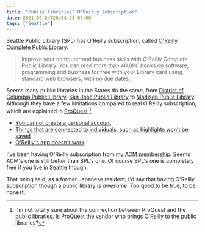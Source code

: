```yaml
---
title: "Public libraries' O'Reilly subscription"
date: 2021-06-24T20:54:23-07:00
tags: ["Seattle"]
---
```

Seattle Public Library (SPL) has O'Reilly subscription, called [O'Reilly Complete Public Library](https://www.spl.org/books-and-media/books-and-ebooks/oreilly-complete-public-library).

> Improve your computer and business skills with O'Reilly Complete Public Library. You can read more than 40,000 books on software, programming and business for free with your Library card using standard web browsers, with no due dates.

Seems many public libraries in the States do the same, from [District of Columbia Public Library](https://www.dclibrary.org/oreilly), [San Jose Public Library](https://www.sjpl.org/blog/oreilly-public-libraries-need-technical-computer-or-science-book-right-away) to [Madison Public Library](https://www.madisonpubliclibrary.org/resources/eresources/oreilly-public-libraries-previously-safari-books-online). Although they have a few limitations compared to real O'Reilly subscription, which are explained in [ProQuest](https://proquest.libguides.com/oreilly/features) [^PQ].

* [You cannot create a personal account](https://proquest.libguides.com/oreilly/features)
* [Things that are connected to individuals, such as highlights won't be saved](https://proquest.libguides.com/oreilly/highlights)
* [O'Reilly's app doesn't work](https://proquest.libguides.com/oreilly/app)

I've been having O'Reilly subscription from [my ACM membership](https://learning.acm.org/e-learning). Seems ACM's one is still better than SPL's one. Of course SPL's one is completely free if you live in Seattle though.

That being said, as a former Japanese resident, I'd say that having O'Reilly subscription though a public library is *awesome*. Too good to be true, to be honest.

[^PQ]: I'm not totally sure about the connection between ProQuest and the public libraries. Is ProQuest the vendor who brings O'Reilly to the public libraries?
